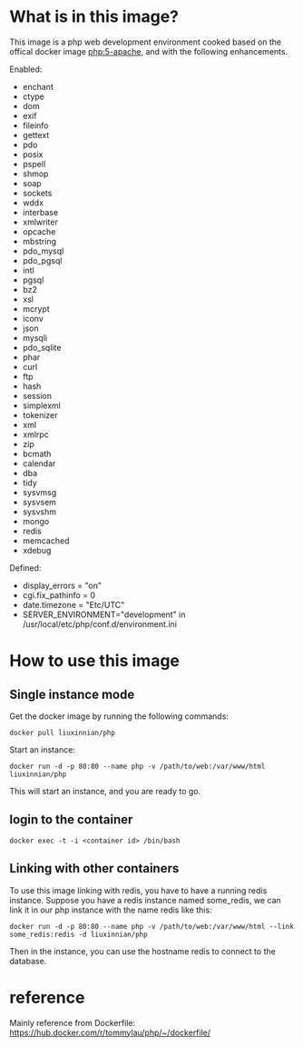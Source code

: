 # What is in this image?

This image is a php web development environment cooked based on the offical docker image [php:5-apache](https://hub.docker.com/_/php/), and with the following enhancements. 

Enabled:

* enchant
* ctype
* dom
* exif
* fileinfo
* gettext
* pdo
* posix
* pspell
* shmop
* soap
* sockets
* wddx
* interbase
* xmlwriter
* opcache
* mbstring
* pdo_mysql
* pdo_pgsql
* intl
* pgsql
* bz2
* xsl
* mcrypt
* iconv
* json
* mysqli
* pdo_sqlite
* phar
* curl
* ftp
* hash
* session
* simplexml
* tokenizer
* xml
* xmlrpc
* zip
* bcmath
* calendar
* dba
* tidy
* sysvmsg
* sysvsem
* sysvshm
* mongo 
* redis
* memcached
* xdebug

Defined:

* display_errors = "on"
* cgi.fix_pathinfo = 0
* date.timezone = "Etc/UTC"
* SERVER_ENVIRONMENT="development" in /usr/local/etc/php/conf.d/environment.ini

# How to use this image

## Single instance mode

Get the docker image by running the following commands:

	docker pull liuxinnian/php

Start an instance:

	docker run -d -p 80:80 --name php -v /path/to/web:/var/www/html liuxinnian/php

This will start an instance, and you are ready to go.

## login to the container

	docker exec -t -i <container id> /bin/bash

## Linking with other containers

To use this image linking with redis, you have to have a running redis instance. Suppose you have a redis instance named some_redis, we can link it in our php instance with the name redis like this:

	docker run -d -p 80:80 --name php -v /path/to/web:/var/www/html --link some_redis:redis -d liuxinnian/php

Then in the instance, you can use the hostname redis to connect to the database.

# reference
Mainly reference from Dockerfile: https://hub.docker.com/r/tommylau/php/~/dockerfile/